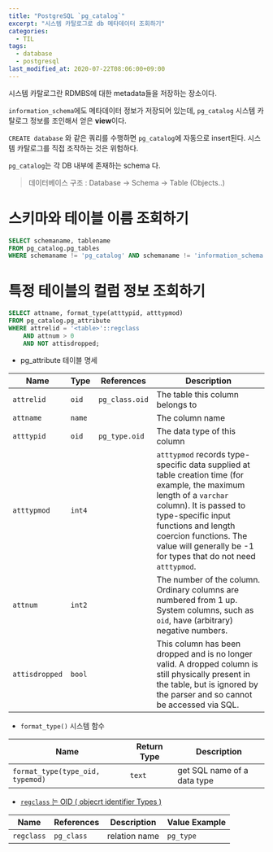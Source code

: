 ```yaml
---
title: "PostgreSQL `pg_catalog`"
excerpt: "시스템 카탈로그로 db 메타데이터 조회하기"
categories:
  - TIL
tags:
  - database
  - postgresql
last_modified_at: 2020-07-22T08:06:00+09:00
---
```


시스템 카탈로그란 RDMBS에 대한 metadata들을 저장하는 장소이다. 

 `information_schema`에도 메타데이터 정보가 저장되어 있는데, `pg_catalog` 시스템 카탈로그 정보를 조인해서 얻은 **view**이다.

`CREATE database` 와 같은 쿼리를 수행하면 `pg_catalog`에 자동으로 insert된다. 시스템 카탈로그를 직접 조작하는 것은 위험하다.

`pg_catalog`는 각 DB 내부에 존재하는 schema 다.

> 데이터베이스 구조 : Database -> Schema -> Table (Objects..)

# 스키마와 테이블 이름 조회하기

```sql
SELECT schemaname, tablename 
FROM pg_catalog.pg_tables 
WHERE schemaname != 'pg_catalog' AND schemaname != 'information_schema';
```

# 특정 테이블의 컬럼 정보 조회하기

```sql
SELECT attname, format_type(atttypid, atttypmod)
FROM pg_catalog.pg_attribute
WHERE attrelid = '<table>'::regclass
	AND attnum > 0
	AND NOT attisdropped;
```

- pg_attribute 테이블 명세

| Name           | Type   | References     | Description                                                  |
| -------------- | ------ | -------------- | ------------------------------------------------------------ |
| `attrelid`     | `oid`  | `pg_class.oid` | The table this column belongs to                             |
| `attname`      | `name` |                | The column name                                              |
| `atttypid`     | `oid`  | `pg_type.oid`  | The data type of this column                                 |
| `atttypmod`    | `int4` |                | `atttypmod` records type-specific data supplied at table creation time (for example, the maximum length of a `varchar` column). It is passed to type-specific input functions and length coercion functions. The value will generally be -1 for types that do not need `atttypmod`. |
| `attnum`       | `int2` |                | The number of the column. Ordinary columns are numbered from 1 up. System columns, such as `oid`, have (arbitrary) negative numbers. |
| `attisdropped` | `bool` |                | This column has been dropped and is no longer valid. A dropped column is still physically present in the table, but is ignored by the parser and so cannot be accessed via SQL. |

- `format_type()` 시스템 함수

| Name                                     | Return Type | Description                 |
| ---------------------------------------- | ----------- | --------------------------- |
| `format_type(type_oid, typemod)` | `text`      | get SQL name of a data type |

- [`regclass` 는 OID ( objecrt identifier Types )](https://www.postgresql.org/docs/11/datatype-oid.html)

| Name       | References | Description   | Value Example |
| ---------- | ---------- | ------------- | ------------- |
| `regclass` | `pg_class` | relation name | `pg_type`     |

